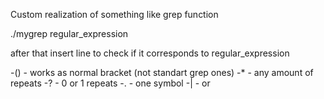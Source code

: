 Custom realization of something like grep function

./mygrep regular_expression

after that insert line to check if it corresponds to regular_expression

-() - works as normal bracket (not standart grep ones)
-*  - any amount of repeats
-?  - 0 or 1 repeats
-.  - one symbol
-|  - or